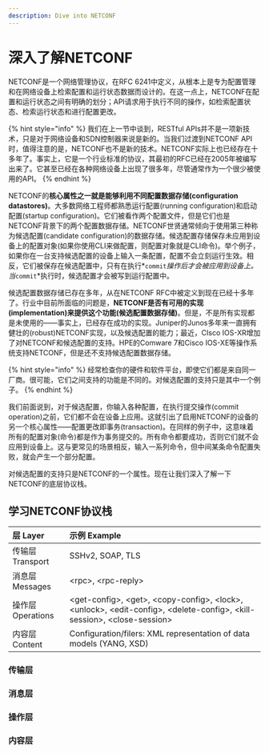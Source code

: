```yaml
---
description: Dive into NETCONF
---
```


# 深入了解NETCONF

NETCONF是一个网络管理协议，在RFC 6241中定义，从根本上是专为配置管理和在网络设备上检索配置和运行状态数据而设计的。在这一点上，NETCONF在配置和运行状态之间有明确的划分；API请求用于执行不同的操作，如检索配置状态、检索运行状态和进行配置更改。

{% hint style="info" %}
我们在上一节中谈到，RESTful APIs并不是一项新技术，只是对于网络设备和SDN控制器来说是新的。当我们过渡到NETCONF API时，值得注意的是，NETCONF也不是新的技术。NETCONF实际上也已经存在十多年了。事实上，它是一个行业标准的协议，其最初的RFC已经在2005年被编写出来了。它甚至已经在各种网络设备上出现了很多年，尽管通常作为一个很少被使用的API。
{% endhint %}

NETCONF的**核心属性之一就是能够利用不同配置数据存储\(configuration datastores\)**。大多数网络工程师都熟悉运行配置\(running configuration\)和启动配置\(startup configuration\)。它们被看作两个配置文件，但是它们也是NETCONF背景下的两个配置数据存储。NETCONF世贤通常倾向于使用第三种称为候选配置\(candidate configuration\)的数据存储。候选配置存储保存未应用到设备上的配置对象\(如果你使用CLI来做配置，则配置对象就是CLI命令\)。举个例子，如果你在一台支持候选配置的设备上输入一条配置，配置不会立刻运行生效。相反，它们被保存在候选配置中，只有在执行\*`commit`_操作后才会被应用到设备上。当_`commit`\*执行时，候选配置才会被写到运行配置中。

候选配置数据存储已存在多年，从在NETCONF RFC中被定义到现在已经十多年了。行业中目前所面临的问题是，**NETCONF是否有可用的实现\(implementation\)来提供这个功能\(候选配置数据存储\)**。但是，不是所有实现都是未使用的——事实上，已经存在成功的实现。Juniper的Junos多年来一直拥有健壮的\(robust\)NETCONF实现，以及候选配置的能力；最近，CIsco IOS-XR增加了对NETCONF和候选配置的支持。HPE的Comware 7和Cisco IOS-XE等操作系统支持NETCONF，但是还不支持候选配置数据存储。

{% hint style="info" %}
经常检查你的硬件和软件平台，即使它们都是来自同一厂商。很可能，它们之间支持的功能是不同的。对候选配置的支持只是其中一个例子。
{% endhint %}

我们前面说到，对于候选配置，你输入各种配置，在执行提交操作\(commit operation\)之前，它们都不会在设备上应用。这就引出了启用NETCONF的设备的另一个核心属性——配置更改即事务\(transaction\)。在同样的例子中，这意味着所有的配置对象\(命令\)都是作为事务提交的。所有命令都要成功，否则它们就不会应用到设备上。这与更常见的场景相反，输入一系列命令，但中间某条命令配置失败，就会产生一个部分配置。

对候选配置的支持只是NETCONF的一个属性。现在让我们深入了解一下NETCONF的底层协议栈。

## 学习NETCONF协议栈



| 层 Layer | 示例 Example |
| :--- | :--- |
| 传输层 Transport | SSHv2, SOAP, TLS |
| 消息层 Messages | &lt;rpc&gt;, &lt;rpc-reply&gt; |
| 操作层 Operations | &lt;get-config&gt;, &lt;get&gt;, &lt;copy-config&gt;, &lt;lock&gt;, &lt;unlock&gt;, &lt;edit-config&gt;, &lt;delete-config&gt;, &lt;kill-session&gt;, &lt;close-session&gt; |
| 内容层 Content | Configuration/filers: XML representation of data models \(YANG, XSD\) |



### 传输层



### 消息层



### 操作层



### 内容层



